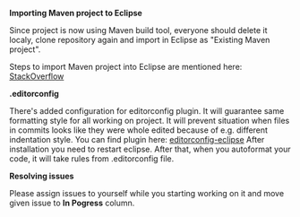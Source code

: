 
**Importing Maven project to Eclipse**

Since project is now using Maven build tool, everyone should delete it localy,
clone repository again and import in Eclipse as "Existing Maven project".

Steps to import Maven project into Eclipse are mentioned here: [StackOverflow](https://stackoverflow.com/a/36242422/2510775)

**.editorconfig**

There's added configuration for editorconfig plugin. It will guarantee same formatting style for all working on project.
It will prevent situation when files in commits looks like they were whole edited because of e.g. different indentation style.
You can find plugin here: [editorconfig-eclipse](https://marketplace.eclipse.org/content/editorconfig-eclipse)
After installation you need to restart eclipse. After that, when you autoformat your code, it will take rules from .editorconfig file.

**Resolving issues**

Please assign issues to yourself while you starting working on it and move given issue to **In Pogress** column.
